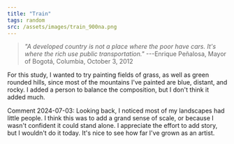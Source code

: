 ```yaml
---
title: "Train"
tags: random
src: /assets/images/train_900na.png
---
```

> *"A developed country is not a place where the poor have cars. It's where the rich use public transportation."* ---Enrique Peñalosa, Mayor of Bogotá, Columbia, October 3, 2012

For this study, I wanted to try painting fields of grass, as well as green rounded hills, since most of the mountains I've painted are blue, distant, and rocky. I added a person to balance the composition, but I don't think it added much.

Comment 2024-07-03: Looking back, I noticed most of my landscapes had little people. I think this was to add a grand sense of scale, or because I wasn't confident it could stand alone. I appreciate the effort to add story, but I wouldn't do it today. It's nice to see how far I've grown as an artist.